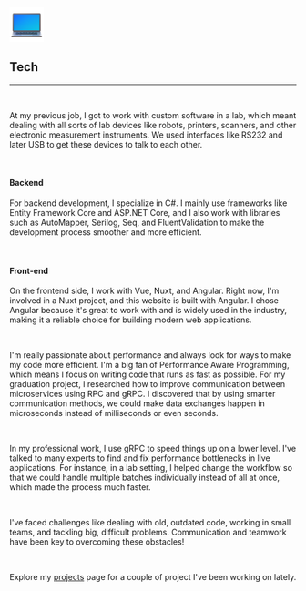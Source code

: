 <img src="/assets/3d-tech.png" width="60px">

## Tech

---

<br>

At my previous job, I got to work with custom software in a lab, which meant dealing with all sorts of lab devices like robots, printers, scanners, and other electronic measurement instruments. We used interfaces like RS232 and later USB to get these devices to talk to each other.

<br>

#### Backend

For backend development, I specialize in C#. I mainly use frameworks like Entity Framework Core and ASP.NET Core, and I also work with libraries such as AutoMapper, Serilog, Seq, and FluentValidation to make the development process smoother and more efficient.

<br>

#### Front-end

On the frontend side, I work with Vue, Nuxt, and Angular. Right now, I'm involved in a Nuxt project, and this website is built with Angular. I chose Angular because it's great to work with and is widely used in the industry, making it a reliable choice for building modern web applications.

<br>

I'm really passionate about performance and always look for ways to make my code more efficient. I'm a big fan of Performance Aware Programming, which means I focus on writing code that runs as fast as possible. For my graduation project, I researched how to improve communication between microservices using RPC and gRPC. I discovered that by using smarter communication methods, we could make data exchanges happen in microseconds instead of milliseconds or even seconds.

<br>

In my professional work, I use gRPC to speed things up on a lower level. I've talked to many experts to find and fix performance bottlenecks in live applications. For instance, in a lab setting, I helped change the workflow so that we could handle multiple batches individually instead of all at once, which made the process much faster.

<br>

I've faced challenges like dealing with old, outdated code, working in small teams, and tackling big, difficult problems. Communication and teamwork have been key to overcoming these obstacles!

<br>

Explore my [projects](/projects) page for a couple of project I've been working on lately.